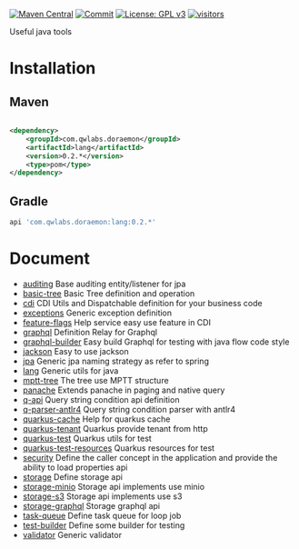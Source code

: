 [![Maven Central](https://img.shields.io/maven-central/v/com.qwlabs.doraemon/lang.svg?label=Maven%20Central)](https://search.maven.org/search?q=g:%22com.qwlabs.doraemon%22)
[![Commit](https://github.com/qwlabs/doraemon/actions/workflows/publication.yml/badge.svg?branch=master)](https://github.com/qwlabs/doraemon/actions/workflows/publication.yml)
[![License: GPL v3](https://img.shields.io/badge/License-GPLv3-blue.svg)](https://www.gnu.org/licenses/gpl-3.0)
[![visitors](https://page-views.glitch.me/badge?page_id=qwlabs.doraemon)](https://page-views.glitch.me/badge?page_id=qwlabs.doraemon)

Useful java tools

# Installation

## Maven

```xml

<dependency>
    <groupId>com.qwlabs.doraemon</groupId>
    <artifactId>lang</artifactId>
    <version>0.2.*</version>
    <type>pom</type>
</dependency>
```

## Gradle

```gradle
api 'com.qwlabs.doraemon:lang:0.2.*'
```

# Document
- [auditing](auditing/README.md) Base auditing entity/listener for jpa  
- [basic-tree](basic-tree/README.md) Basic Tree definition and operation
- [cdi](cdi/README.md) CDI Utils and Dispatchable definition for your business code
- [exceptions](exceptions/README.md) Generic exception definition
- [feature-flags](feature-flags/README.md) Help service easy use feature in CDI
- [graphql](graphql/README.md) Definition Relay for Graphql
- [graphql-builder](graphql-builder/README.md) Easy build Graphql for testing with java flow code style
- [jackson](jackson/README.md) Easy to use jackson
- [jpa](jpa/README.md) Generic jpa naming strategy as refer to spring
- [lang](lang/README.md) Generic utils for java
- [mptt-tree](mptt-tree/README.md) The tree use MPTT structure
- [panache](panache/README.md) Extends panache in paging and native query
- [q-api](q-api/README.md) Query string condition api definition
- [q-parser-antlr4](q-parser-antlr4/README.md) Query string condition parser with antlr4 
- [quarkus-cache](quarkus-cache/README.md) Help for quarkus cache
- [quarkus-tenant](quarkus-tenant/README.md) Quarkus provide tenant from http
- [quarkus-test](quarkus-test/README.md) Quarkus utils for test
- [quarkus-test-resources](quarkus-test/README.md) Quarkus resources for test
- [security](security/README.md) Define the caller concept in the application and provide the ability to load properties api
- [storage](storage/README.md) Define storage api
- [storage-minio](storage-minio/README.md) Storage api implements use minio
- [storage-s3](storage-s3/README.md) Storage api implements use s3
- [storage-graphql](storage-graphql/README.md) Storage graphql api
- [task-queue](task-queue/README.md) Define task queue for loop job
- [test-builder](test-builder/README.md) Define some builder for testing
- [validator](validator/README.md) Generic validator

